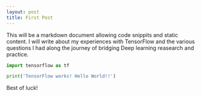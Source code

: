 ```yaml
---
layout: post
title: First Post
---
```


This will be a markdown document allowing code snippits and static content. I will write about my experiences with TensorFlow and the various questions I had along the journey of bridging Deep learning reasearch and practice. 

~~~ python linenos
import tensorflow as tf

print('TensorFlow works! Hello World!!')
~~~

Best of luck!